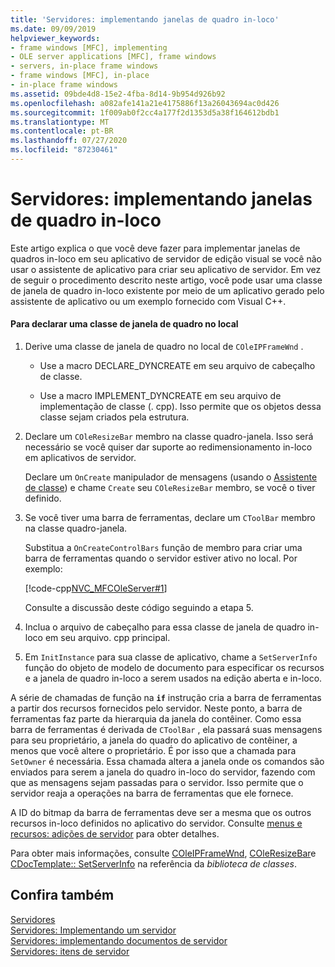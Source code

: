 ```yaml
---
title: 'Servidores: implementando janelas de quadro in-loco'
ms.date: 09/09/2019
helpviewer_keywords:
- frame windows [MFC], implementing
- OLE server applications [MFC], frame windows
- servers, in-place frame windows
- frame windows [MFC], in-place
- in-place frame windows
ms.assetid: 09bde4d8-15e2-4fba-8d14-9b954d926b92
ms.openlocfilehash: a082afe141a21e4175886f13a26043694ac0d426
ms.sourcegitcommit: 1f009ab0f2cc4a177f2d1353d5a38f164612bdb1
ms.translationtype: MT
ms.contentlocale: pt-BR
ms.lasthandoff: 07/27/2020
ms.locfileid: "87230461"
---
```

# <a name="servers-implementing-in-place-frame-windows"></a>Servidores: implementando janelas de quadro in-loco

Este artigo explica o que você deve fazer para implementar janelas de quadros in-loco em seu aplicativo de servidor de edição visual se você não usar o assistente de aplicativo para criar seu aplicativo de servidor. Em vez de seguir o procedimento descrito neste artigo, você pode usar uma classe de janela de quadro in-loco existente por meio de um aplicativo gerado pelo assistente de aplicativo ou um exemplo fornecido com Visual C++.

#### <a name="to-declare-an-in-place-frame-window-class"></a>Para declarar uma classe de janela de quadro no local

1. Derive uma classe de janela de quadro no local de `COleIPFrameWnd` .

   - Use a macro DECLARE_DYNCREATE em seu arquivo de cabeçalho de classe.

   - Use a macro IMPLEMENT_DYNCREATE em seu arquivo de implementação de classe (. cpp). Isso permite que os objetos dessa classe sejam criados pela estrutura.

1. Declare um `COleResizeBar` membro na classe quadro-janela. Isso será necessário se você quiser dar suporte ao redimensionamento in-loco em aplicativos de servidor.

   Declare um `OnCreate` manipulador de mensagens (usando o [Assistente de classe](reference/mfc-class-wizard.md)) e chame `Create` seu `COleResizeBar` membro, se você o tiver definido.

1. Se você tiver uma barra de ferramentas, declare um `CToolBar` membro na classe quadro-janela.

   Substitua a `OnCreateControlBars` função de membro para criar uma barra de ferramentas quando o servidor estiver ativo no local. Por exemplo:

   [!code-cpp[NVC_MFCOleServer#1](../mfc/codesnippet/cpp/servers-implementing-in-place-frame-windows_1.cpp)]

   Consulte a discussão deste código seguindo a etapa 5.

1. Inclua o arquivo de cabeçalho para essa classe de janela de quadro in-loco em seu arquivo. cpp principal.

1. Em `InitInstance` para sua classe de aplicativo, chame a `SetServerInfo` função do objeto de modelo de documento para especificar os recursos e a janela de quadro in-loco a serem usados na edição aberta e in-loco.

A série de chamadas de função na **`if`** instrução cria a barra de ferramentas a partir dos recursos fornecidos pelo servidor. Neste ponto, a barra de ferramentas faz parte da hierarquia da janela do contêiner. Como essa barra de ferramentas é derivada de `CToolBar` , ela passará suas mensagens para seu proprietário, a janela do quadro do aplicativo de contêiner, a menos que você altere o proprietário. É por isso que a chamada para `SetOwner` é necessária. Essa chamada altera a janela onde os comandos são enviados para serem a janela do quadro in-loco do servidor, fazendo com que as mensagens sejam passadas para o servidor. Isso permite que o servidor reaja a operações na barra de ferramentas que ele fornece.

A ID do bitmap da barra de ferramentas deve ser a mesma que os outros recursos in-loco definidos no aplicativo do servidor. Consulte [menus e recursos: adições de servidor](../mfc/menus-and-resources-server-additions.md) para obter detalhes.

Para obter mais informações, consulte [COleIPFrameWnd](../mfc/reference/coleipframewnd-class.md), [COleResizeBar](../mfc/reference/coleresizebar-class.md)e [CDocTemplate:: SetServerInfo](../mfc/reference/cdoctemplate-class.md#setserverinfo) na referência da *biblioteca de classes*.

## <a name="see-also"></a>Confira também

[Servidores](../mfc/servers.md)<br/>
[Servidores: Implementando um servidor](../mfc/servers-implementing-a-server.md)<br/>
[Servidores: implementando documentos de servidor](../mfc/servers-implementing-server-documents.md)<br/>
[Servidores: itens de servidor](../mfc/servers-server-items.md)
